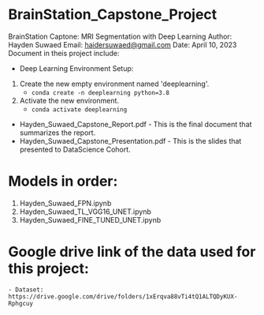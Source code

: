 # BrainStation_Capstone_Project

BrainStation Captone: MRI Segmentation with Deep Learning
Author: Hayden Suwaed
Email: haidersuwaed@gmail.com
Date: April 10, 2023
Document in theis project include:
* Deep Learning Environment Setup:
1. Create the new empty environment named 'deeplearning'.
    - `conda create -n deeplearning python=3.8`
2. Activate the new environment. 
    - `conda activate deeplearning`
* Hayden_Suwaed_Capstone_Report.pdf - This is the final document that summarizes the report.
* Hayden_Suwaed_Capstone_Presentation.pdf - This is the slides that presented to DataScience Cohort.

# Models in order:
1. Hayden_Suwaed_FPN.ipynb
2. Hayden_Suwaed_TL_VGG16_UNET.ipynb
3. Hayden_Suwaed_FINE_TUNED_UNET.ipynb

# Google drive link of the data used for this project:
    - Dataset: https://drive.google.com/drive/folders/1xErqva88vTi4tQ1ALTQDyKUX-Rphgcuy
